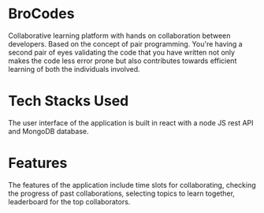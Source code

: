 # BroCodes

Collaborative learning platform with hands on collaboration between developers. Based on the concept of pair programming. You're having a second pair of eyes validating the code that you have written not only makes the code less error prone but also contributes towards efficient learning of both the individuals involved.


# Tech Stacks Used

The user interface of the application is built in react with a node JS rest API and MongoDB database.

# Features


The features of the application include time slots for collaborating, checking the progress of past collaborations, selecting topics to learn together, leaderboard for the top collaborators.
